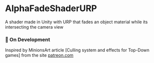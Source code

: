 # AlphaFadeShaderURP
A shader made in Unity with URP that fades an object material while its intersecting the camera view

### 🧱 On Development
Inspired by MinionsArt article [Culling system and effects for Top-Down games] from the site [patreon.com](https://www.patreon.com/posts/60214085)